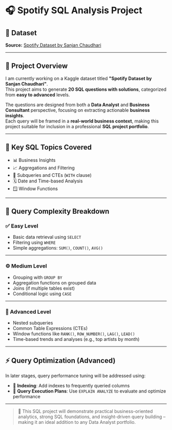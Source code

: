 # 🎧 Spotify SQL Analysis Project

## 📂 Dataset
**Source:** [Spotify Dataset by Sanjan Chaudhari](https://www.kaggle.com/datasets/sanjanchaudhari/spotify-dataset)

---

## 📌 Project Overview

I am currently working on a Kaggle dataset titled **"Spotify Dataset by Sanjan Chaudhari"**.  
This project aims to generate **20 SQL questions with solutions**, categorized from **easy to advanced** levels.

The questions are designed from both a **Data Analyst** and **Business Consultant** perspective, focusing on extracting actionable **business insights**.  
Each query will be framed in a **real-world business context**, making this project suitable for inclusion in a professional **SQL project portfolio**.

---

## 🎯 Key SQL Topics Covered

- 📊 Business Insights  
- 📈 Aggregations and Filtering  
- 🧩 Subqueries and CTEs (`WITH` clause)  
- 🗓️ Date and Time-based Analysis  
- 🪟 Window Functions

---

## 🧠 Query Complexity Breakdown

### ✅ Easy Level
- Basic data retrieval using `SELECT`
- Filtering using `WHERE`
- Simple aggregations: `SUM()`, `COUNT()`, `AVG()`

---

### ⚙️ Medium Level
- Grouping with `GROUP BY`
- Aggregation functions on grouped data
- Joins (if multiple tables exist)
- Conditional logic using `CASE`

---

### 🚀 Advanced Level
- Nested subqueries  
- Common Table Expressions (CTEs)  
- Window functions like `RANK()`, `ROW_NUMBER()`, `LAG()`, `LEAD()`  
- Time-based trends and analyses (e.g., top artists by month)

---

## ⚡ Query Optimization (Advanced)

In later stages, query performance tuning will be addressed using:

- 📌 **Indexing**: Add indexes to frequently queried columns  
- 🧪 **Query Execution Plans**: Use `EXPLAIN ANALYZE` to evaluate and optimize performance

---

> 💼 This SQL project will demonstrate practical business-oriented analytics, strong SQL foundations, and insight-driven query building – making it an ideal addition to any Data Analyst portfolio.
